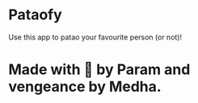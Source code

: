 # Pataofy
Use this app to patao your favourite person (or not)!

# Made with 💙 by Param and vengeance by Medha.